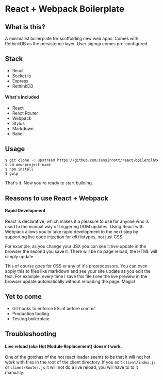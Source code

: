 # React + Webpack Boilerplate

## What is this?

A minimalist boilerplate for scoffolding new web apps. Comes with RethinkDB as the persistence layer. User signup comes pre-configured.

## Stack

* React
* Socket.io
* Express
* RethinkDB

#### What's included

* React
* React Router
* Webpack
* Stylus
* Markdown
* Babel

## Usage

```bash
$ git clone -o upstream https://github.com/iansinnott/react-boilerplate.git new-project-name
$ cd new-project-name
$ npm install
$ gulp
```

That's it. Now you're ready to start building.

## Reasons to use React + Webpack

#### Rapid Development

React is declarative, which makes it a pleasure to use for anyone who is used to the manual way of triggering DOM updates. Using React with Webpack allows you to take rapid development to the next step by supporting live code injection for _all_ filetypes, not just CSS.

For example, as you change your JSX you can see it live-update in the browser the second  you save it. There will be no page reload, the HTML will simply update.

This of course goes for CSS or any of it's preprocessors. You can even apply this to files like markdown and see your site update as you edit the text. For example, every time I save this file I see the live preview in the browser update automatically without reloading the page. Magic!

## Yet to come

* Git hooks to enforce ESlint before commit
* Production tooling
* Testing boilerplate

[react]: http://facebook.github.io/react/
[rr]: https://github.com/rackt/react-router

## Troubleshooting

#### Live reload (aka Hot Module Replacement) doesn't work.

One of the gotchas of the hot react loader seems to be that it will not hot work with files in the root of the client directory. If you edit `client/index.js` or `client/Router.js` it will not do a live reload, you will have to to it manually.
